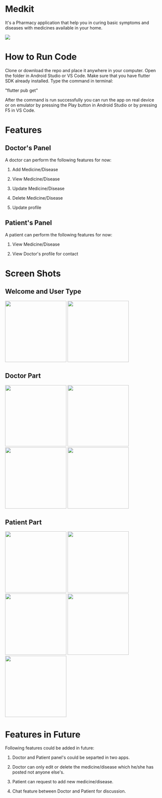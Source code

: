 # Medkit

It's a Pharmacy application that help you in curing basic symptoms and diseases with medicines available in your home.

<img src="images/MedKit.png">

# How to Run Code
Clone or download the repo and place it anywhere in your computer. Open the folder in Android Studio or VS Code. Make sure that you have flutter SDK already installed. Type the command in terminal:

"flutter pub get"

After the command is run successfully you can run the app on real device or on emulator by pressing the Play button in Android Studio or by pressing F5 in VS Code.

# Features
## Doctor's Panel
A doctor can perform the following features for now:

1. Add Medicine/Disease

2. View Medicine/Disease

3. Update Medicine/Disease

4. Delete Medicine/Disease

5. Update profile

## Patient's Panel
A patient can perform the following features for now:

1. View Medicine/Disease

2. View Doctor's profile for contact

# Screen Shots

## Welcome and User Type
<img src="images/welcome.jpg" width = 200> <img src="images/user.jpg" width = 200>

## Doctor Part
<img src="images/doctoLogin.jpg" width = 200> <img src="images/doctorpanel.jpg" width = 200> <img src="images/doctorEdit.jpg" width = 200> <img src="images/doctorProfile.jpg" width = 200>

## Patient Part
<img src="images/patientLogin.jpg" width = 200> <img src="images/patientPanel.jpg" width = 200> <img src="images/medDetails.jpg" width = 200> <img src="images/doctorDetails.jpg" width = 200> <img src="images/patientProfile.jpg" width = 200>

# Features in Future
Following features could be added in future:

1. Doctor and Patient panel's could be separted in two apps.

2. Doctor can only edit or delete the medicine/disease which he/she has posted not anyone else's.

3. Patient can request to add new medicine/disease.

4. Chat feature between Doctor and Patient for discussion.